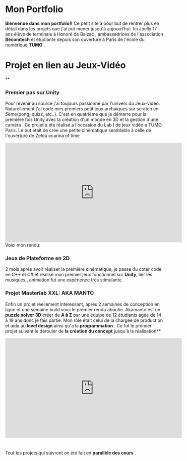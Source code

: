 # Mon Portfolio
**Bienvenue dans mon portfolio!!**
Ce petit site à pour but de rentrer plus en détail dans les projets que j'ai put mener jusqu'à aujourd'hui.
Ici Joelly 17 ans élève de terminale à Honoré de Balzac , ambassadrices de l'association **Becomtech** et étudiante depuis son  ouverture à Paris de l'école du numérique **TUMO** .



<DOCTYPE html>
<h1>Projet en lien au Jeux-Vidéo</h1>


**

### Premier pas sur Unity
Pour revenir au source j'ai toujours passionné par l'univers du Jeux-vidéo. Naturellement j'ai codé mes premiers petit jeux archaïques sur scratch en 5ème(pong, quizz, etc..).
C'est en quatrième que je démarre pour la première fois Unity avec la création d'un monde en 3D et la gestion d'une caméra . Ce projet a été réalisé a l'occasion du Lab I de jeux vidéo a TUMO Paris.
Le but était de crée une petite cinématique semblable à celle de l'ouverture de Zelda ocarina of time
 <iframe width="560" height="315" src="https://www.youtube.com/embed/Fi8bfP1f68A?start=167" title="YouTube video player" frameborder="0" allow="accelerometer; autoplay; clipboard-write; encrypted-media; gyroscope; picture-in-picture" allowfullscreen></iframe>
</html>
Voici mon rendu:

<!-- Mettre mon projet la UWU-->



### Jeux de Plateforme en 2D
2 mois après avoir réaliser la première cinématique, je passe du coter code en C++ et C#  et réalise mon premier jeux fonctionnel sur **Unity**, lier les musiques , animation fut une expérience très stimulante.
### Projet Masterlab XXL: AKA MANTO
Enfin un projet réellement intéressant,  après 2 semaines de conception en ligne et une semaine build voici le premier rendu aboutie.
Akamanto est un <b>puzzle solver 3D</b> créer de **A à Z** par une équipe de 12 étudiants agée de 14 à 19 ans donc je fais partie.
Mon rôle était celui de la chargée de production et aida au <b>level design</b> ainsi qu'a la <b>programmation</b> .
Ce fut le premier projet suivant le dérouler de <b>la création du concept</b> jusqu'à la réalisation**
<iframe width="560" height="315" src="https://www.youtube.com/embed/cqSTqA5jBDQ" title="YouTube video player" frameborder="0" allow="accelerometer; autoplay; clipboard-write; encrypted-media; gyroscope; picture-in-picture" allowfullscreen></iframe>








#
Tout les projets qui suivront on été fait en **parallèle des cours** .
